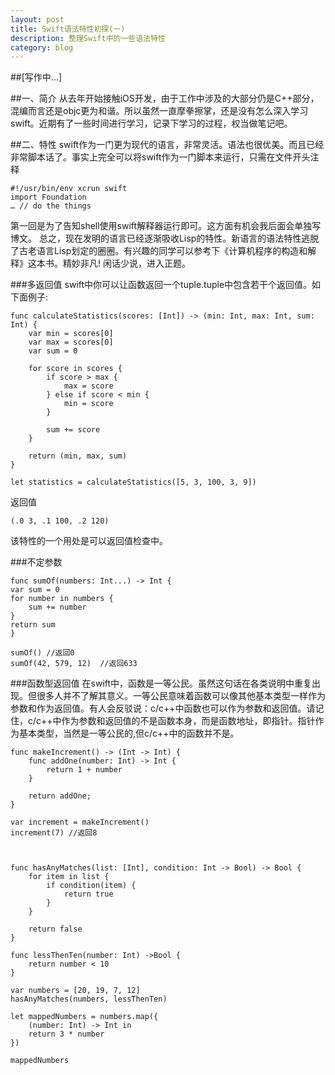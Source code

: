 ```yaml
---
layout: post
title: Swift语法特性初探(一)
description: 整理Swift中的一些语法特性
category: blog
---
```


##[写作中...]

##一、简介
从去年开始接触iOS开发，由于工作中涉及的大部分仍是C++部分，混编而言还是objc更为和谐。所以虽然一直摩拳擦掌，还是没有怎么深入学习swift。近期有了一些时间进行学习，记录下学习的过程，权当做笔记吧。

##二、特性
swift作为一门更为现代的语言，非常灵活。语法也很优美。而且已经非常脚本话了。事实上完全可以将swift作为一门脚本来运行，只需在文件开头注释

	#!/usr/bin/env xcrun swift
	import Foundation
	… // do the things
第一回是为了告知shell使用swift解释器运行即可。这方面有机会我后面会单独写博文。
总之，现在发明的语言已经逐渐吸收Lisp的特性。新语言的语法特性逃脱了古老语言Lisp划定的圈圈。有兴趣的同学可以参考下《计算机程序的构造和解释》这本书。精妙非凡!
闲话少说，进入正题。


###多返回值
swift中你可以让函数返回一个tuple.tuple中包含若干个返回值。如下面例子:

	func calculateStatistics(scores: [Int]) -> (min: Int, max: Int, sum: Int) {
	    var min = scores[0]
	    var max = scores[0]
	    var sum = 0
	    
	    for score in scores {
	        if score > max {
	            max = score
	        } else if score < min {
	            min = score
	        }
	        
	        sum += score
	    }
	    
	    return (min, max, sum)
	}
	
	let statistics = calculateStatistics([5, 3, 100, 3, 9])
	
返回值
	
	(.0 3, .1 100, .2 120)
	
该特性的一个用处是可以返回值检查中。

###不定参数

	func sumOf(numbers: Int...) -> Int {
    var sum = 0
    for number in numbers {
        sum += number
    }
    return sum
	}

	sumOf() //返回0
	sumOf(42, 579, 12)	//返回633
	
###函数型返回值
在swift中，函数是一等公民。虽然这句话在各类说明中重复出现。但很多人并不了解其意义。一等公民意味着函数可以像其他基本类型一样作为参数和作为返回值。有人会反驳说：c/c++中函数也可以作为参数和返回值。请记住，c/c++中作为参数和返回值的不是函数本身，而是函数地址，即指针。指针作为基本类型，当然是一等公民的,但c/c++中的函数并不是。

	func makeIncrement() -> (Int -> Int) {
	    func addOne(number: Int) -> Int {
	        return 1 + number
	    }
    
    	return addOne;
	}

	var increment = makeIncrement()
	increment(7) //返回8
	
	
	
	func hasAnyMatches(list: [Int], condition: Int -> Bool) -> Bool {
	    for item in list {
	        if condition(item) {
	            return true
	        }
	    }
    
    	return false
	}
	
	func lessThenTen(number: Int) ->Bool {
    	return number < 10
	}
	
	var numbers = [20, 19, 7, 12]
	hasAnyMatches(numbers, lessThenTen)
	
	let mappedNumbers = numbers.map({
	    (number: Int) -> Int in
	    return 3 * number
	})
	
	mappedNumbers